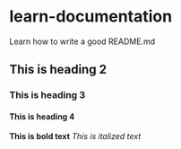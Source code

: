 # learn-documentation
Learn how to write a good README.md

## This is heading 2
### This is heading 3
#### This is heading 4
**This is bold text**
*This is italized text*